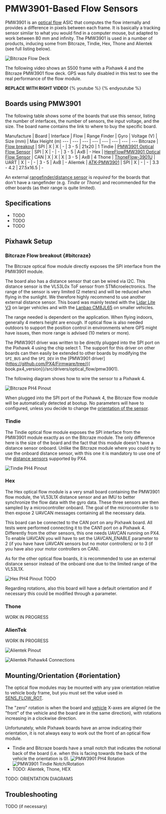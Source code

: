 # PMW3901-Based Flow Sensors

PMW3901 is an [optical flow](../sensor/optical_flow.md) ASIC that computes the flow internally and provides a difference in pixels between each frame.
It is basically a tracking sensor similar to what you would find in a computer mouse, but adapted to work between 80 mm and infinity.
The PMW3901 is used in a number of products, inducing some from Bitcraze, Tindie, Hex, Thone and Alientek (see full listing below).

![Bitcraze Flow Deck](../../assets/hardware/sensors/pmw3901/bitcraze-flow.jpg)

The following video shows an S500 frame with a Pixhawk 4 and the Bitcraze PMW3901 flow deck.
GPS was fully disabled in this test to see the real performance of the flow module.

**REPLACE WITH RIGHT VIDEO!**
{% youtube %}
{% endyoutube %}

## Boards using PMW3901

The following table shows some of the boards that use this sensor, listing the number of interfaces, the number of sensors, the input voltage, and the size.
The board name contains the link to where to buy the specific board.

Manufacture | Board | Interface | Flow | Range Finder | Gyro | Voltage (V) | Size (mm) | Max Height (m)
--- | --- | --- | --- | --- | --- | --- | ---
<span id="Bitcraze"></span>Bitcraze | [Flow breakout](https://www.bitcraze.io/flow-breakout) | SPI | X | X | - | 3 - 5 | 21x20 | 1
<span id="Tindie"></span>Tindie | [PMW3901 Optical Flow Sensor](https://www.tindie.com/products/onehorse/pmw3901-optical-flow-sensor/) | SPI | X | - | - | 3 - 5 | AxB | -
<span id="Hex"></span>Hex | [HereFlowPMW3901 Optical Flow Sensor](http://www.proficnc.com/all-products/185-pixhawk2-suite.html) | CAN | X | X | X | 3 - 5 | AxB | 4
<span id="Thone"></span>Thone | [ThoneFlow-3901U](https://www.seeedstudio.com/ThoneFlow-3901U-UART-Serial-Version-PMW3901-Optical-Flow-Sensor-p-4040.html) | UART | X | - | - | 3 - 5 | AxB | -
<span id="Alientek"></span>Alientek | [ATK-PMW3901](https://www.aliexpress.com/i/32979605707.html) | SPI | X | - | - | 3.3 - 4.2 | 27.5x16.5 | -

An external [rangefinder/distance sensor](../sensor/rangefinders.md) is *required* for the boards that don't have a rangefinder (e.g. *Tindie* or *Thone*) and recommended for the other boards (as their range is quite limited).

## Specifications

* TODO
* TODO
* TODO

## Pixhawk Setup

### Bitcraze Flow breakout {#bitcraze}

The Bitcraze optical flow module directly exposes the SPI interface from the PMW3901 module.

The board also has a distance sensor that can be wired via I2C.
This distance sensor is the VL53L0x ToF sensor from STMicroelectronics.
The range of the sensor is very limited (2 meters) and will be reduced when flying in the sunlight.
We therefore highly recommend to use another external distance sensor.
This board was mainly tested with the [Lidar Lite V3](../sensor/lidar_lite.md) on larger vehicles and with the [Lanbao CM8JL65](../sensor/cm8jl65_ir_distance_sensor.md) on smaller vehicles.

The range needed is dependent on the application.
When flying indoors, generally 4 meters height are enough.
If optical flow is also needed outdoors to support the position control in environments where GPS might have issues, then more range is advised (10 meters or more).

The PMW3901 driver was written to be directly plugged into the SPI port on the Pixhawk 4 using the chip select 1.
The support for this driver on other boards can then easily be extended to other boards by modifying the `SPI_BUS` and the `SPI_DEV` in the [PMW3901 driver](https://github.com/PX4/Firmware/tree/{{ book.px4_version}}/src/drivers/optical_flow/pmw3901).

The following diagram shows how to wire the sensor to a Pixhawk 4.

![Bitcraze PH4 Pinout](../../assets/hardware/sensors/pmw3901/ph4-bitcraze-flow-pinout.png)

When plugged into the SPI port of the Pixhawk 4, the Bitcraze flow module will be automatically detected at bootup.
No parameters will have to configured, unless you decide to change the [orientation of the sensor](#orientation).

### Tindie

The Tindie optical flow module exposes the SPI interface from the PMW3901 module exactly as on the Bitcraze module.
The only difference here is the size of the board and the fact that this module doesn't have a distance sensor onboard.
Unlike the Bitcraze module where you could try to use the onboard distance sensor, with this one it is mandatory to use one of the [distance sensors](../sensor/rangefinders.md) supported by PX4.

![Tindie PH4 Pinout](../../assets/hardware/sensors/pmw3901/ph4-tindie-flow-pinout.png)

### Hex

The Hex optical flow module is a very small board containing the PMW3901 flow module, the VL53L1X distance sensor and an IMU to better synchronize the flow data with the gyro data.
These three sensors are then sampled by a microcontroller onboard.
The goal of the microcontroller is to then expose 2 UAVCAN messages containing all the necessary data.

This board can be connected to the CAN port on any Pixhawk board.
All tests were performed connecting it to the CAN1 port on a Pixhawk 4.
Differently from the other sensors, this one needs UAVCAN running on PX4.
To enable UAVCAN you will have to set the UAVCAN_ENABLE parameter to 2 (if you have have UAVCAN sensors but no motor controllers) or to 3 (if you have also your motor controllers on CAN).

As for the other optical flow boards, it is recommended to use an external distance sensor instead of the onboard one due to the limited range of the VL53L1X.

![Hex PH4 Pinout](../../assets/hardware/sensors/pmw3901/ph4-hex-optical-flow.png)
TODO

Regarding rotations, also this board will have a default orientation and if necessary this could be modified through a parameter.

### Thone
WORK IN PROGRESS

### AlienTek

WORK IN PROGRESS
<!-- Minimal English specs here: https://www.aliexpress.com/item/32923971729.html -->

![Alientek Pinout](../../assets/hardware/sensors/pmw3901/alientek.png)

![Alientek Pixhawk4 Connections](../../assets/hardware/sensors/pmw3901/ph4-alientek-flow-pinout.png)


## Mounting/Orientation {#orientation}

The optical flow modules may be mounted with any yaw orientation relative to vehicle body frame, but you must set the value used in [SENS_FLOW_ROT](../advanced_config/parameter_reference.md#SENS_FLOW_ROT).

The "zero" rotation is when the board and [vehicle](../getting_started/px4_basic_concepts.md#heading-and-directions) X-axes are aligned (ie the "front" of the vehicle and the board are in the same direction), with rotations increasing in a clockwise direction.

Unfortunately, while Pixhawk boards have an arrow indicating their orientation, it is not always easy to work out the front of an optical flow module.
- Tindie and Bitcraze boards have a small notch that indicates the notional back of the board (i.e. when this is facing towards the back of the vehicle the orientation is 0).
  ![PMW3901 PH4 Rotation](../../assets/hardware/sensors/pmw3901/ph4-pmw3901-rotation.png)
  ![PMW3901 Tindie Notch/Rotation](../../assets/hardware/sensors/pmw3901/tindie_notch.jpg)
- TODO: Alientek, Thone, HEX


TODO: ORIENTATION DIAGRAMS

## Troubleshooting

TODO (if necessary)

